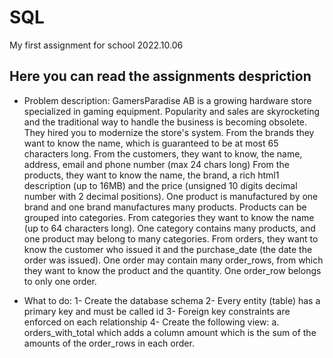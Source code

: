 # SQL
My first assignment for school 2022.10.06

## Here you can read the assignments despriction

- Problem description:
GamersParadise AB is a growing hardware store specialized in gaming equipment.
Popularity and sales are skyrocketing and the traditional way to handle the business is
becoming obsolete. They hired you to modernize the store's system.
From the brands they want to know the name, which is guaranteed to be at most 65
characters long.
From the customers, they want to know, the name, address, email and phone number (max
24 chars long)
From the products, they want to know the name, the brand, a rich html1 description (up to
16MB) and the price (unsigned 10 digits decimal number with 2 decimal positions). One
product is manufactured by one brand and one brand manufactures many products.
Products can be grouped into categories. From categories they want to know the name (up
to 64 characters long). One category contains many products, and one product may belong
to many categories.
From orders, they want to know the customer who issued it and the purchase_date (the
date the order was issued).
One order may contain many order_rows, from which they want to know the product and
the quantity. One order_row belongs to only one order.

- What to do:
1- Create the database schema
2- Every entity (table) has a primary key and must be called id
3- Foreign key constraints are enforced on each relationship
4- Create the following view:
a. orders_with_total which adds a column amount which is the sum of the
amounts of the order_rows in each order.

